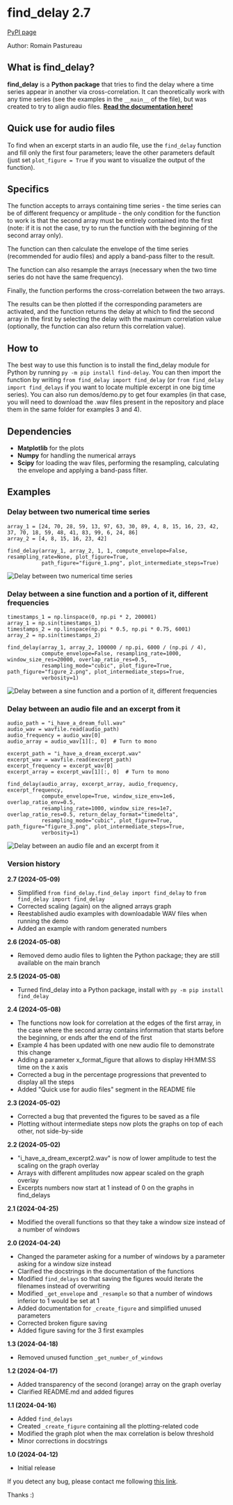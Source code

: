 # find_delay 2.7
[PyPI page](https://pypi.org/project/find-delay/)

Author: Romain Pastureau

## What is find_delay?
**find_delay** is a **Python package** that tries to find the delay where a time series appear in another via cross-correlation. It can theoretically work with any time series (see the examples in the ``__main__`` of the file), but was created to try to align audio files.
**[Read the documentation here!](https://find-delay.readthedocs.io/en/package/)**

## Quick use for audio files
To find when an excerpt starts in an audio file, use the `find_delay` function and fill only the first four parameters;
leave the other parameters default (just set `plot_figure = True` if you want to visualize the output of the function).

## Specifics
The function accepts to arrays containing time series - the time series can be of different frequency or amplitude - the only condition for the function to work is that the second array must be entirely contained into the first (note: if it is not the case, try to run the function with the beginning of the second array only).

The function can then calculate the envelope of the time series (recommended for audio files) and apply a band-pass filter to the result.

The function can also resample the arrays (necessary when the two time series do not have the same frequency).

Finally, the function performs the cross-correlation between the two arrays.

The results can be then plotted if the corresponding parameters are activated, and the function returns the delay at which to find the second array in the first by selecting the delay with the maximum correlation value (optionally, the function can also return this correlation value).

## How to
The best way to use this function is to install the find_delay module for Python by running `py -m pip install find-delay`.
You can then import the function by writing `from find_delay import find_delay` (or `from find_delay import find_delays` if you want to locate multiple excerpt in one big time series).
You can also run demos/demo.py to get four examples (in that case, you will need to download the .wav files present in the repository and place them in the same folder for examples 3 and 4).

## Dependencies
* **Matplotlib** for the plots
* **Numpy** for handling the numerical arrays
* **Scipy** for loading the wav files, performing the resampling, calculating the envelope and applying a band-pass filter.

## Examples
### Delay between two numerical time series
```    
array_1 = [24, 70, 28, 59, 13, 97, 63, 30, 89, 4, 8, 15, 16, 23, 42, 37, 70, 18, 59, 48, 41, 83, 99, 6, 24, 86]
array_2 = [4, 8, 15, 16, 23, 42]

find_delay(array_1, array_2, 1, 1, compute_envelope=False, resampling_rate=None, plot_figure=True,
           path_figure="figure_1.png", plot_intermediate_steps=True)
```

![Delay between two numerical time series](https://raw.githubusercontent.com/RomainPastureau/find_delay/package/demos/figure_1.png)

### Delay between a sine function and a portion of it, different frequencies
```
timestamps_1 = np.linspace(0, np.pi * 2, 200001)
array_1 = np.sin(timestamps_1)
timestamps_2 = np.linspace(np.pi * 0.5, np.pi * 0.75, 6001)
array_2 = np.sin(timestamps_2)

find_delay(array_1, array_2, 100000 / np.pi, 6000 / (np.pi / 4),
           compute_envelope=False, resampling_rate=1000, window_size_res=20000, overlap_ratio_res=0.5,
           resampling_mode="cubic", plot_figure=True, path_figure="figure_2.png", plot_intermediate_steps=True,
           verbosity=1)
```

![Delay between a sine function and a portion of it, different frequencies](https://raw.githubusercontent.com/RomainPastureau/find_delay/package/demos/figure_2.png)

### Delay between an audio file and an excerpt from it
```
audio_path = "i_have_a_dream_full.wav"
audio_wav = wavfile.read(audio_path)
audio_frequency = audio_wav[0]
audio_array = audio_wav[1][:, 0]  # Turn to mono

excerpt_path = "i_have_a_dream_excerpt.wav"
excerpt_wav = wavfile.read(excerpt_path)
excerpt_frequency = excerpt_wav[0]
excerpt_array = excerpt_wav[1][:, 0]  # Turn to mono

find_delay(audio_array, excerpt_array, audio_frequency, excerpt_frequency,
           compute_envelope=True, window_size_env=1e6, overlap_ratio_env=0.5,
           resampling_rate=1000, window_size_res=1e7, overlap_ratio_res=0.5, return_delay_format="timedelta",
           resampling_mode="cubic", plot_figure=True, path_figure="figure_3.png", plot_intermediate_steps=True,
           verbosity=1)
```

![Delay between an audio file and an excerpt from it](https://raw.githubusercontent.com/RomainPastureau/find_delay/package/demos/figure_3.png)

### Version history
**2.7 (2024-05-09)**
* Simplified `from find_delay.find_delay import find_delay` to `from find_delay import find_delay`
* Corrected scaling (again) on the aligned arrays graph
* Reestablished audio examples with downloadable WAV files when running the demo
* Added an example with random generated numbers

**2.6 (2024-05-08)**
* Removed demo audio files to lighten the Python package; they are still available on the main branch

**2.5 (2024-05-08)**
* Turned find_delay into a Python package, install with `py -m pip install find_delay`

**2.4 (2024-05-08)**
* The functions now look for correlation at the edges of the first array, in the case where the second array contains
  information that starts before the beginning, or ends after the end of the first
* Example 4 has been updated with one new audio file to demonstrate this change
* Adding a parameter x_format_figure that allows to display HH:MM:SS time on the x axis
* Corrected a bug in the percentage progressions that prevented to display all the steps
* Added "Quick use for audio files" segment in the README file

**2.3 (2024-05-02)**
* Corrected a bug that prevented the figures to be saved as a file
* Plotting without intermediate steps now plots the graphs on top of each other, not side-by-side

**2.2 (2024-05-02)**
* "i_have_a_dream_excerpt2.wav" is now of lower amplitude to test the scaling on the graph overlay
* Arrays with different amplitudes now appear scaled on the graph overlay
* Excerpts numbers now start at 1 instead of 0 on the graphs in find_delays

**2.1 (2024-04-25)**
* Modified the overall functions so that they take a window size instead of a number of windows

**2.0 (2024-04-24)**
* Changed the parameter asking for a number of windows by a parameter asking for a window size instead
* Clarified the docstrings in the documentation of the functions
* Modified `find_delays` so that saving the figures would iterate the filenames instead of overwriting
* Modified `_get_envelope` and `_resample` so that a number of windows inferior to 1 would be set at 1
* Added documentation for `_create_figure` and simplified unused parameters
* Corrected broken figure saving
* Added figure saving for the 3 first examples

**1.3 (2024-04-18)**
* Removed unused function `_get_number_of_windows`

**1.2 (2024-04-17)**
* Added transparency of the second (orange) array on the graph overlay        
* Clarified README.md and added figures

**1.1 (2024-04-16)**
* Added `find_delays`
* Created `_create_figure` containing all the plotting-related code                
* Modified the graph plot when the max correlation is below threshold
* Minor corrections in docstrings

**1.0 (2024-04-12)**
* Initial release

If you detect any bug, please contact me following [this link](mailto:r.pastureau@bcbl.eu).

Thanks :)